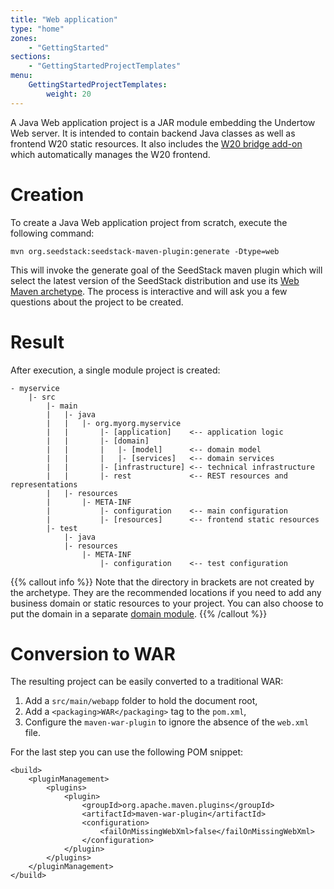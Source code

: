 ```yaml
---
title: "Web application"
type: "home"
zones:
    - "GettingStarted"
sections:
    - "GettingStartedProjectTemplates"
menu:
    GettingStartedProjectTemplates:
        weight: 20
---
```


A Java Web application project is a JAR module embedding the Undertow Web server. It is intended to contain backend
Java classes as well as frontend W20 static resources. It also includes the [W20 bridge add-on](/addons/w20-bridge) which
automatically manages the W20 frontend.

# Creation

To create a Java Web application project from scratch, execute the following command:

```plain
mvn org.seedstack:seedstack-maven-plugin:generate -Dtype=web
```

This will invoke the generate goal of the SeedStack maven plugin which will select the latest version
of the SeedStack distribution and use its [Web Maven archetype](http://search.maven.org/#browse%7C1221480962).
The process is interactive and will ask you a few questions about the project to be created.

# Result
 
After execution, a single module project is created:

```plain
- myservice
    |- src
        |- main
        |   |- java
        |   |   |- org.myorg.myservice
        |   |       |- [application]    <-- application logic
        |   |       |- [domain]
        |   |       |   |- [model]      <-- domain model
        |   |       |   |- [services]   <-- domain services
        |   |       |- [infrastructure] <-- technical infrastructure
        |   |       |- rest             <-- REST resources and representations
        |   |- resources
        |       |- META-INF
        |           |- configuration    <-- main configuration
        |           |- [resources]      <-- frontend static resources
        |- test
            |- java
            |- resources
                |- META-INF
                    |- configuration    <-- test configuration
```

{{% callout info %}}
Note that the directory in brackets are not created by the archetype. They are the recommended locations if you need
to add any business domain or static resources to your project. You can also choose to put the domain in a separate [domain module](../domain).
{{% /callout %}}

# Conversion to WAR

The resulting project can be easily converted to a traditional WAR:

1. Add a `src/main/webapp` folder to hold the document root,
2. Add a `<packaging>WAR</packaging>` tag to the `pom.xml`,
3. Configure the `maven-war-plugin` to ignore the absence of the `web.xml` file.

For the last step you can use the following POM snippet:

    <build>
        <pluginManagement>
            <plugins>
                <plugin>
                    <groupId>org.apache.maven.plugins</groupId>
                    <artifactId>maven-war-plugin</artifactId>
                    <configuration>
                        <failOnMissingWebXml>false</failOnMissingWebXml>
                    </configuration>
                </plugin>
            </plugins>
        </pluginManagement>
    </build>

